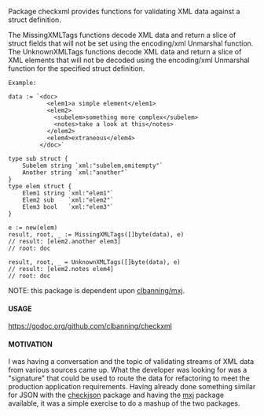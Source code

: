 
Package checkxml provides functions for validating XML data against a struct definition.

The MissingXMLTags functions decode XML data and return a slice of struct fields that will
not be set using the encoding/xml Unmarshal function. The UnknownXMLTags functions decode
XML data and return a slice of XML elements that will not be decoded using the encoding/xml
Unmarshal function for the specified struct definition.

	Example:
	
	data := `<doc>
	           <elem1>a simple element</elem1>
	           <elem2>
	             <subelem>something more complex</subelem>
	             <notes>take a look at this</notes>
	           </elem2>
	           <elem4>extraneous</elem4>
	         </doc>`

	type sub struct {
		Subelem string `xml:"subelem,omitempty"`
		Another string `xml:"another"`
	}
	type elem struct {
		Elem1 string `xml:"elem1"`
		Elem2 sub    `xml:"elem2"`
		Elem3 bool   `xml:"elem3"`
	}

	e := new(elem)
	result, root, _ := MissingXMLTags([]byte(data), e)
	// result: [elem2.another elem3]
	// root: doc

	result, root, _ = UnknownXMLTags([]byte(data), e)
	// result: [elem2.notes elem4]
	// root: doc

NOTE: this package is dependent upon [clbanning/mxj](http://github.com/clbanning/mxj).

<h4>USAGE</h4>

https://godoc.org/github.com/clbanning/checkxml


<h4>MOTIVATION</h4>

I was having a conversation and the topic of validating streams of XML
data from various sources came up. What the developer was looking for 
was a "signature" that could be used to route the data for refactoring
to meet the production application requirements.  Having already done
something similar for JSON with the [checkjson](https//github.com/clbanning/checkjson)
 package and having the [mxj](http://github.com/clbanning/mxj) package available, 
it was a simple exercise to do a mashup of the two packages.
